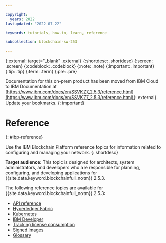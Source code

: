 ```yaml
---

copyright:
  years: 2022
lastupdated: "2022-07-22"

keywords: tutorials, how-to, learn, reference

subcollection: blockchain-sw-253

---
```


{:external: target="_blank" .external}
{:shortdesc: .shortdesc}
{:screen: .screen}
{:codeblock: .codeblock}
{:note: .note}
{:important: .important}
{:tip: .tip}
{:term: .term}
{:pre: .pre}




Documentation for this on-prem product has been moved from IBM Cloud to IBM Documentation at [https://www.ibm.com/docs/en/SSVKZ7_2.5.3/reference.html](https://www.ibm.com/docs/en/SSVKZ7_2.5.3/reference.html){: external}. Update your bookmarks.
{: important}

# Reference
{: #ibp-reference}

Use the IBM Blockchain Platform reference topics for information related to configuring and managing your network. 
{: shortdesc}

**Target audience:** This topic is designed for architects, system administrators, and developers who are responsible 
for planning, configuring, and developing applications for {{site.data.keyword.blockchainfull_notm}} 2.5.3.

The following reference topics are available for {{site.data.keyword.blockchainfull_notm}} 2.5.3: 

* [API reference](https://cloud.ibm.com/apidocs/blockchain)
* [Hyperledger Fabric](reference/v10_fabric.md)
* [Kubernetes](reference/k8s.md)
* [IBM Developer](https://developer.ibm.com/technologies/blockchain/)
* [Tracking license consumption](reference/metering.md)
* [Signed images](reference/code-sign.md)
* [Glossary](glossary.md)

